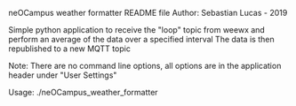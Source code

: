 neOCampus weather formatter README file
Author: Sebastian Lucas - 2019

Simple python application to receive the "loop" topic from weewx and perform an average of the data over a specified interval
The data is then republished to a new MQTT topic

Note: There are no command line options, all options are in the application header under "User Settings"

Usage: ./neOCampus_weather_formatter
